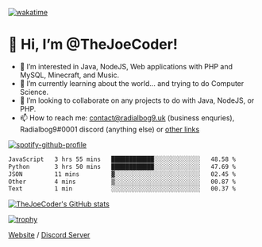 [![wakatime](https://wakatime.com/badge/user/82b861fb-50d1-4a0d-aa13-67fc3da8aaec.svg)](https://wakatime.com/@82b861fb-50d1-4a0d-aa13-67fc3da8aaec)

# 👋 Hi, I’m @TheJoeCoder!
- 👀 I’m interested in Java, NodeJS, Web applications with PHP and MySQL, Minecraft, and Music.
- 🌱 I’m currently learning about the world... and trying to do Computer Science.
- 💞️ I’m looking to collaborate on any projects to do with Java, NodeJS, or PHP.
- 📫 How to reach me: contact@radialbog9.uk (business enquries), Radialbog9#0001 discord (anything else) or [other links](https://linktr.ee/Radialbog9)

[![spotify-github-profile](https://spotify-github-profile.vercel.app/api/view?uid=1puuoim4z9kqgght0d4uvhvsg&cover_image=true&theme=natemoo-re&show_offline=true&bar_color=ffe047&bar_color_cover=false)](https://spotify-github-profile.vercel.app/api/view?uid=1puuoim4z9kqgght0d4uvhvsg&redirect=true)

<!--START_SECTION:waka-->

```txt
JavaScript   3 hrs 55 mins   ████████████░░░░░░░░░░░░░   48.58 %
Python       3 hrs 50 mins   ████████████░░░░░░░░░░░░░   47.69 %
JSON         11 mins         ▓░░░░░░░░░░░░░░░░░░░░░░░░   02.45 %
Other        4 mins          ▒░░░░░░░░░░░░░░░░░░░░░░░░   00.87 %
Text         1 min           ░░░░░░░░░░░░░░░░░░░░░░░░░   00.37 %
```

<!--END_SECTION:waka-->

[![TheJoeCoder's GitHub stats](https://github-readme-stats.vercel.app/api?username=TheJoeCoder&theme=onedark)](https://github.com/anuraghazra/github-readme-stats)

[![trophy](https://github-profile-trophy.vercel.app/?username=TheJoeCoder&theme=onedark)](https://github.com/ryo-ma/github-profile-trophy)

[Website](https://radialbog9.uk) / [Discord Server](https://rb9.xyz/discord)
